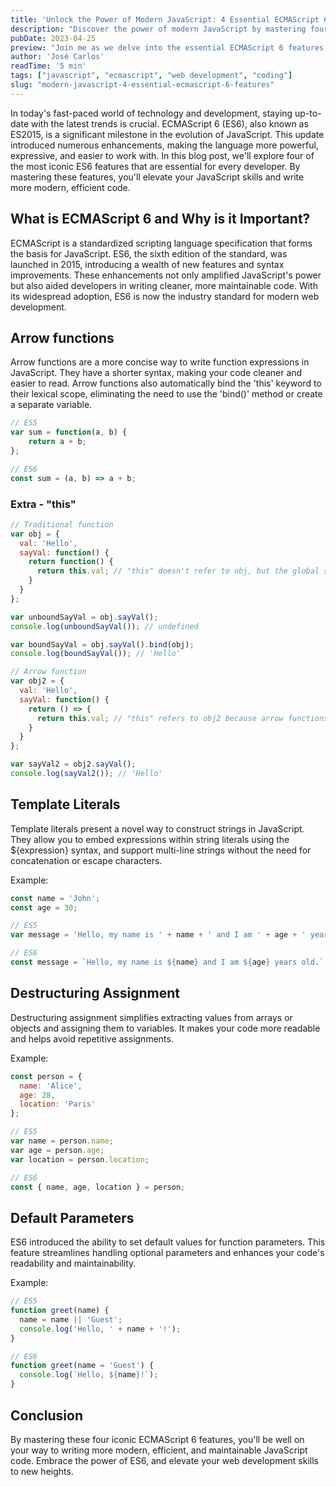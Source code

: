```yaml
---
title: 'Unlock the Power of Modern JavaScript: 4 Essential ECMAScript 6 Features You Need to Know'
description: "Discover the power of modern JavaScript by mastering four fundamental ECMAScript 6 features that will elevate your coding skills and improve your web development projects."
pubDate: 2023-04-25
preview: "Join me as we delve into the essential ECMAScript 6 features, unlocking the potential of modern JavaScript for more efficient and maintainable web applications."
author: 'José Carlos'
readTime: '5 min'
tags: ["javascript", "ecmascript", "web development", "coding"]
slug: "modern-javascript-4-essential-ecmascript-6-features"
---
```


In today's fast-paced world of technology and development, staying up-to-date with the latest trends is crucial. ECMAScript 6 (ES6), also known as ES2015, is a significant milestone in the evolution of JavaScript. This update introduced numerous enhancements, making the language more powerful, expressive, and easier to work with. In this blog post, we'll explore four of the most iconic ES6 features that are essential for every developer. By mastering these features, you'll elevate your JavaScript skills and write more modern, efficient code.

## What is ECMAScript 6 and Why is it Important?

ECMAScript is a standardized scripting language specification that forms the basis for JavaScript. ES6, the sixth edition of the standard, was launched in 2015, introducing a wealth of new features and syntax improvements. These enhancements not only amplified JavaScript's power but also aided developers in writing cleaner, more maintainable code. With its widespread adoption, ES6 is now the industry standard for modern web development.

## Arrow functions

Arrow functions are a more concise way to write function expressions in JavaScript. They have a shorter syntax, making your code cleaner and easier to read. Arrow functions also automatically bind the 'this' keyword to their lexical scope, eliminating the need to use the 'bind()' method or create a separate variable.

```javascript
// ES5
var sum = function(a, b) {
    return a + b;
};

// ES6
const sum = (a, b) => a + b;
```

### Extra - "this"
```javascript
// Traditional function
var obj = {
  val: 'Hello',
  sayVal: function() {
    return function() {
      return this.val; // "this" doesn't refer to obj, but the global scope or undefined in strict mode
    }
  }
};

var unboundSayVal = obj.sayVal();
console.log(unboundSayVal()); // undefined

var boundSayVal = obj.sayVal().bind(obj);
console.log(boundSayVal()); // 'Hello'

// Arrow function
var obj2 = {
  val: 'Hello',
  sayVal: function() {
    return () => {
      return this.val; // "this" refers to obj2 because arrow functions don't create their own scope
    }
  }
};

var sayVal2 = obj2.sayVal();
console.log(sayVal2()); // 'Hello'
```

## Template Literals

Template literals present a novel way to construct strings in JavaScript. They allow you to embed expressions within string literals using the ${expression} syntax, and support multi-line strings without the need for concatenation or escape characters.

Example:
```javascript
const name = 'John';
const age = 30;

// ES5
var message = 'Hello, my name is ' + name + ' and I am ' + age + ' years old.';

// ES6
const message = `Hello, my name is ${name} and I am ${age} years old.`;
```

## Destructuring Assignment

Destructuring assignment simplifies extracting values from arrays or objects and assigning them to variables. It makes your code more readable and helps avoid repetitive assignments.

Example:

```javascript
const person = {
  name: 'Alice',
  age: 28,
  location: 'Paris'
};

// ES5
var name = person.name;
var age = person.age;
var location = person.location;

// ES6
const { name, age, location } = person;
```

## Default Parameters

ES6 introduced the ability to set default values for function parameters. This feature streamlines handling optional parameters and enhances your code's readability and maintainability.

Example:

```javascript
// ES5
function greet(name) {
  name = name || 'Guest';
  console.log('Hello, ' + name + '!');
}

// ES6
function greet(name = 'Guest') {
  console.log(`Hello, ${name}!`);
}
```

## Conclusion

By mastering these four iconic ECMAScript 6 features, you'll be well on your way to writing more modern, efficient, and maintainable JavaScript code. Embrace the power of ES6, and elevate your web development skills to new heights.
